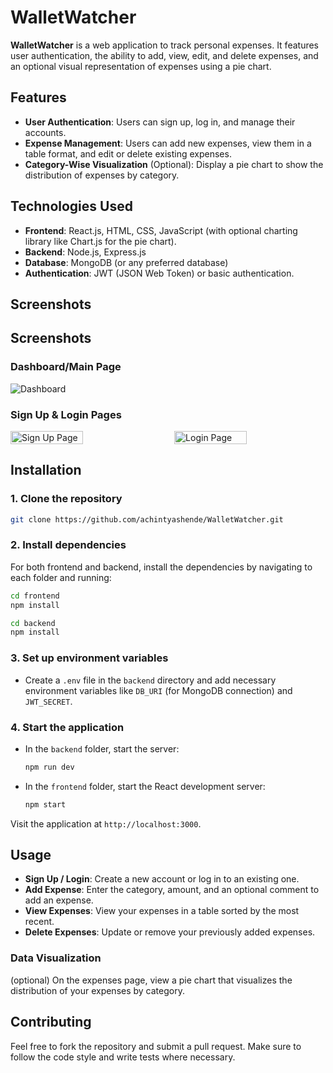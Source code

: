 # WalletWatcher

**WalletWatcher** is a web application to track personal expenses. It features user authentication, the ability to add, view, edit, and delete expenses, and an optional visual representation of expenses using a pie chart.

## Features
- **User Authentication**: Users can sign up, log in, and manage their accounts.
- **Expense Management**: Users can add new expenses, view them in a table format, and edit or delete existing expenses.
- **Category-Wise Visualization** (Optional): Display a pie chart to show the distribution of expenses by category.

## Technologies Used
- **Frontend**: React.js, HTML, CSS, JavaScript (with optional charting library like Chart.js for the pie chart).
- **Backend**: Node.js, Express.js
- **Database**: MongoDB (or any preferred database)
- **Authentication**: JWT (JSON Web Token) or basic authentication.
  
## Screenshots
## Screenshots 

### Dashboard/Main Page
![Dashboard](https://github.com/user-attachments/assets/01013afd-fdd7-44c2-9e33-09c2472076a8)

### Sign Up & Login Pages
<div style="display: flex; justify-content: space-between; gap: 20px;">
  <img src="https://github.com/achintyashende/WalletWatcher/assets/2294082b-459c-4115-909a-bf2a7364e68b" alt="Sign Up Page" width="48%" />
  <img src="https://github.com/achintyashende/WalletWatcher/assets/c9ff319b-75a5-455e-9b39-edbf51d893ef" alt="Login Page" width="48%" />
</div>
  
## Installation

### 1. Clone the repository
```bash
git clone https://github.com/achintyashende/WalletWatcher.git
```

### 2. Install dependencies
For both frontend and backend, install the dependencies by navigating to each folder and running:

```bash
cd frontend
npm install
```

```bash
cd backend
npm install
```

### 3. Set up environment variables
- Create a `.env` file in the `backend` directory and add necessary environment variables like `DB_URI` (for MongoDB connection) and `JWT_SECRET`.

### 4. Start the application
- In the `backend` folder, start the server:
  ```bash
  npm run dev
  ```

- In the `frontend` folder, start the React development server:
  ```bash
  npm start
  ```

Visit the application at `http://localhost:3000`.

## Usage

- **Sign Up / Login**: Create a new account or log in to an existing one.
- **Add Expense**: Enter the category, amount, and an optional comment to add an expense.
- **View Expenses**: View your expenses in a table sorted by the most recent.
- **Delete Expenses**: Update or remove your previously added expenses.

### Data Visualization
(optional) On the expenses page, view a pie chart that visualizes the distribution of your expenses by category.


## Contributing
Feel free to fork the repository and submit a pull request. Make sure to follow the code style and write tests where necessary.

